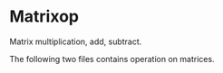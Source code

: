 # Matrixop
Matrix multiplication, add, subtract.

The following two files contains operation on matrices.
